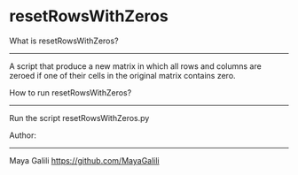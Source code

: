 # resetRowsWithZeros

What is resetRowsWithZeros?
**************************
A script that produce a new matrix in  which all rows and columns are 
zeroed if one of their cells in the original matrix contains zero.


How to run resetRowsWithZeros?
*****************************
Run the script resetRowsWithZeros.py 

Author:
*******
Maya Galili <https://github.com/MayaGalili>
